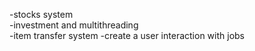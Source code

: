 -stocks system\
-investment and multithreading\
-item transfer system
-create a user interaction with jobs
